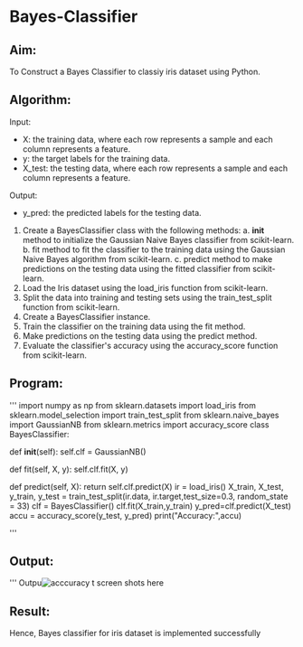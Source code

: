 # Bayes-Classifier
## Aim:
To Construct a Bayes Classifier to classiy iris dataset using Python.
## Algorithm:
Input: 
- X: the training data, where each row represents a sample and each column represents a feature.
- y: the target labels for the training data.
- X_test: the testing data, where each row represents a sample and each column represents a feature.

Output:
- y_pred: the predicted labels for the testing data.

1. Create a BayesClassifier class with the following methods:
   a. __init__ method to initialize the Gaussian Naive Bayes classifier from scikit-learn.
   b. fit method to fit the classifier to the training data using the Gaussian Naive Bayes algorithm from scikit-learn.
   c. predict method to make predictions on the testing data using the fitted classifier from scikit-learn.
2. Load the Iris dataset using the load_iris function from scikit-learn.
3. Split the data into training and testing sets using the train_test_split function from scikit-learn.
4. Create a BayesClassifier instance.
5. Train the classifier on the training data using the fit method.
6. Make predictions on the testing data using the predict method.
7. Evaluate the classifier's accuracy using the accuracy_score function from scikit-learn.

## Program:
''' 
import numpy as np
from sklearn.datasets import load_iris
from sklearn.model_selection import train_test_split
from sklearn.naive_bayes import GaussianNB
from sklearn.metrics import accuracy_score
class BayesClassifier:

  def __init__(self):
    self.clf = GaussianNB()

  def fit(self, X, y):
    self.clf.fit(X, y)
    
  def predict(self, X):
    return self.clf.predict(X)
ir = load_iris()
X_train, X_test, y_train, y_test = train_test_split(ir.data, ir.target,test_size=0.3, random_state = 33)
clf = BayesClassifier()
clf.fit(X_train,y_train)
y_pred=clf.predict(X_test)
accu = accuracy_score(y_test, y_pred)
print("Accuracy:",accu)

''' 

## Output:
''' Outpu![acccuracy](https://github.com/ragul-2004/Bayes-Classifier/assets/94367917/5afee748-f940-4d6b-b869-f7d28eb4af0c)
t screen shots here
## Result:
Hence, Bayes classifier for iris dataset is implemented successfully




